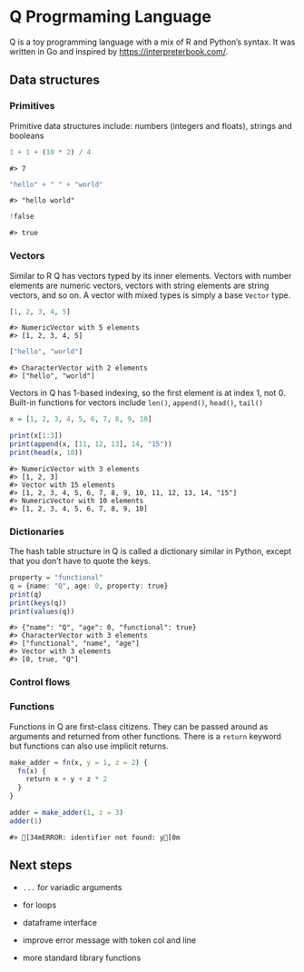 Q Progrmaming Language
================

Q is a toy programming language with a mix of R and Python’s syntax. It
was written in Go and inspired by <https://interpreterbook.com/>.

## Data structures

### Primitives

Primitive data structures include: numbers (integers and floats),
strings and booleans

``` q
1 + 1 + (10 * 2) / 4
```

    #> 7

``` q
"hello" + " " + "world"
```

    #> "hello world"

``` q
!false
```

    #> true

### Vectors

Similar to R Q has vectors typed by its inner elements. Vectors with
number elements are numeric vectors, vectors with string elements are
string vectors, and so on. A vector with mixed types is simply a base
`Vector` type.

``` q
[1, 2, 3, 4, 5]
```

    #> NumericVector with 5 elements
    #> [1, 2, 3, 4, 5]

``` q
["hello", "world"]
```

    #> CharacterVector with 2 elements
    #> ["hello", "world"]

Vectors in Q has 1-based indexing, so the first element is at index 1,
not 0. Built-in functions for vectors include `len()`, `append()`,
`head()`, `tail()`

``` q
x = [1, 2, 3, 4, 5, 6, 7, 8, 9, 10]

print(x[1:3])
print(append(x, [11, 12, 13], 14, "15"))
print(head(x, 10))
```

    #> NumericVector with 3 elements
    #> [1, 2, 3]
    #> Vector with 15 elements
    #> [1, 2, 3, 4, 5, 6, 7, 8, 9, 10, 11, 12, 13, 14, "15"]
    #> NumericVector with 10 elements
    #> [1, 2, 3, 4, 5, 6, 7, 8, 9, 10]

### Dictionaries

The hash table structure in Q is called a dictionary similar in Python,
except that you don’t have to quote the keys.

``` q
property = "functional"
q = {name: "Q", age: 0, property: true}
print(q)
print(keys(q))
print(values(q))
```

    #> {"name": "Q", "age": 0, "functional": true}
    #> CharacterVector with 3 elements
    #> ["functional", "name", "age"]
    #> Vector with 3 elements
    #> [0, true, "Q"]

### Control flows

### Functions

Functions in Q are first-class citizens. They can be passed around as
arguments and returned from other functions. There is a `return` keyword
but functions can also use implicit returns.

``` q
make_adder = fn(x, y = 1, z = 2) {
  fn(x) {
    return x + y + z * 2
  }
}

adder = make_adder(1, z = 3)
adder(1)
```

    #> [34mERROR: identifier not found: y[0m

## Next steps

- `...` for variadic arguments

- for loops

- dataframe interface

- improve error message with token col and line

- more standard library functions
